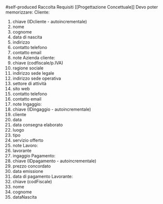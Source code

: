 #self-produced
Raccolta Requisiti [[Progettazione Concettuale]] 
Devo poter memorizzare:
Cliente:
1. chiave (IDcliente - autoincrementale)
3. nome
4. cognome
5. data di nascita
6. indirizzo
7. contatto telefono
8. contatto email
9. note
Azienda cliente:
1. chiave (codfiscale/p.IVA)
2. ragione sociale
3. indirizzo sede legale
4. indirizzo sede operativa
5. settore di attività
6. sito web
7. contatto telefono
8. contatto email
9. note
Ingaggio:
1. chiave (IDingaggio - autoincrementale)
2. cliente
5. data
6. data consegna elaborato
7. luogo
8. tipo
10. servizio offerto
12. note
Lavoro:
1. lavorante
2. ingaggio
Pagamento:
1. chiave (IDpagamento - autoincrementale)
2. prezzo concordato
3. data emissione
4. data di pagamento
Lavorante:
1. chiave (codFiscale)
2. nome
3. cognome
4. dataNascita
